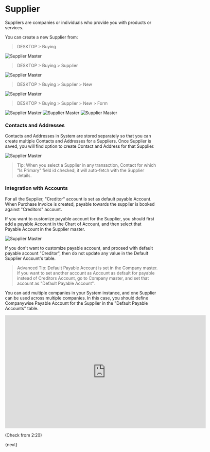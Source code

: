 <!-- add-breadcrumbs -->
<!-- add-breadcrumbs -->
# Supplier

Suppliers are companies or individuals who provide you with products or services.

You can create a new Supplier from:

> DESKTOP > Buying

<img class="screenshot" alt="Supplier Master" src="/docs/assets/img/tablix/desktop/Buying.png">
	
> DESKTOP > Buying > Supplier

<img class="screenshot" alt="Supplier Master" src="/docs/assets/img/tablix/supplier/Supplier_main_page.png">

> DESKTOP > Buying > Supplier > New

<img class="screenshot" alt="Supplier Master" src="/docs/assets/img/tablix/supplier/Supplier_list.png">

> DESKTOP > Buying > Supplier > New > Form

<img class="screenshot" alt="Supplier Master" src="/docs/assets/img/tablix/supplier/Supplier1.png">

<img class="screenshot" alt="Supplier Master" src="/docs/assets/img/tablix/supplier/Supplier2.png">

<img class="screenshot" alt="Supplier Master" src="/docs/assets/img/tablix/supplier/Supplier3.png">

### Contacts and Addresses

Contacts and Addresses in System are stored separately so that you can create multiple Contacts and Addresses for a Suppliers. Once Supplier is saved, you will find option to create Contact and Address for that Supplier.

<img class="screenshot" alt="Supplier Master" src="/docs/assets/img/buying/supplier-new-address-contact.png">

> Tip: When you select a Supplier in any transaction, Contact for which "Is Primary" field id checked, it will auto-fetch with the Supplier details.

### Integration with Accounts

For all the Supplier, "Creditor" account is set as default payable Account. When Purchase Invoice is created, payable towards the supplier is booked against "Creditors" account.

If you want to customize payable account for the Supplier, you should first add a payable Account in the Chart of Account, and then select that Payable Account in the Supplier master.

<img class="screenshot" alt="Supplier Master" src="/docs/assets/img/buying/supplier-payable-account.png">

If you don't want to customize payable account, and proceed with default payable account "Creditor", then do not update any value in the Default Supplier Account's table.

> Advanced Tip: Default Payable Account is set in the Company master. If you want to set another account as Account as default for payable instead of Creditors Account, go to Company master, and set that account as "Default Payable Account".

You can add multiple companies in your System instance, and one Supplier can be used across multiple companies. In this case, you should define Companywise Payable Account for the Supplier in the "Default Payable Accounts" table.

<iframe width="660" height="371" src="https://www.youtube.com/embed/anoGi_RpQ20" frameborder="0" allowfullscreen></iframe>

(Check from 2:20)

{next}

